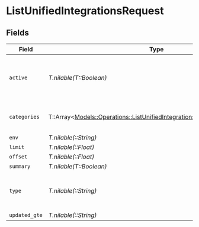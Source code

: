 # ListUnifiedIntegrationsRequest


## Fields

| Field                                                                                                                                               | Type                                                                                                                                                | Required                                                                                                                                            | Description                                                                                                                                         |
| --------------------------------------------------------------------------------------------------------------------------------------------------- | --------------------------------------------------------------------------------------------------------------------------------------------------- | --------------------------------------------------------------------------------------------------------------------------------------------------- | --------------------------------------------------------------------------------------------------------------------------------------------------- |
| `active`                                                                                                                                            | *T.nilable(T::Boolean)*                                                                                                                             | :heavy_minus_sign:                                                                                                                                  | Filter the results for only the workspace's active integrations                                                                                     |
| `categories`                                                                                                                                        | T::Array<[Models::Operations::ListUnifiedIntegrationsQueryParamCategories](../../models/operations/listunifiedintegrationsqueryparamcategories.md)> | :heavy_minus_sign:                                                                                                                                  | Filter the results on these categories                                                                                                              |
| `env`                                                                                                                                               | *T.nilable(::String)*                                                                                                                               | :heavy_minus_sign:                                                                                                                                  | N/A                                                                                                                                                 |
| `limit`                                                                                                                                             | *T.nilable(::Float)*                                                                                                                                | :heavy_minus_sign:                                                                                                                                  | N/A                                                                                                                                                 |
| `offset`                                                                                                                                            | *T.nilable(::Float)*                                                                                                                                | :heavy_minus_sign:                                                                                                                                  | N/A                                                                                                                                                 |
| `summary`                                                                                                                                           | *T.nilable(T::Boolean)*                                                                                                                             | :heavy_minus_sign:                                                                                                                                  | N/A                                                                                                                                                 |
| `type`                                                                                                                                              | *T.nilable(::String)*                                                                                                                               | :heavy_minus_sign:                                                                                                                                  | Filter the results for only this integration type                                                                                                   |
| `updated_gte`                                                                                                                                       | *T.nilable(::String)*                                                                                                                               | :heavy_minus_sign:                                                                                                                                  | N/A                                                                                                                                                 |